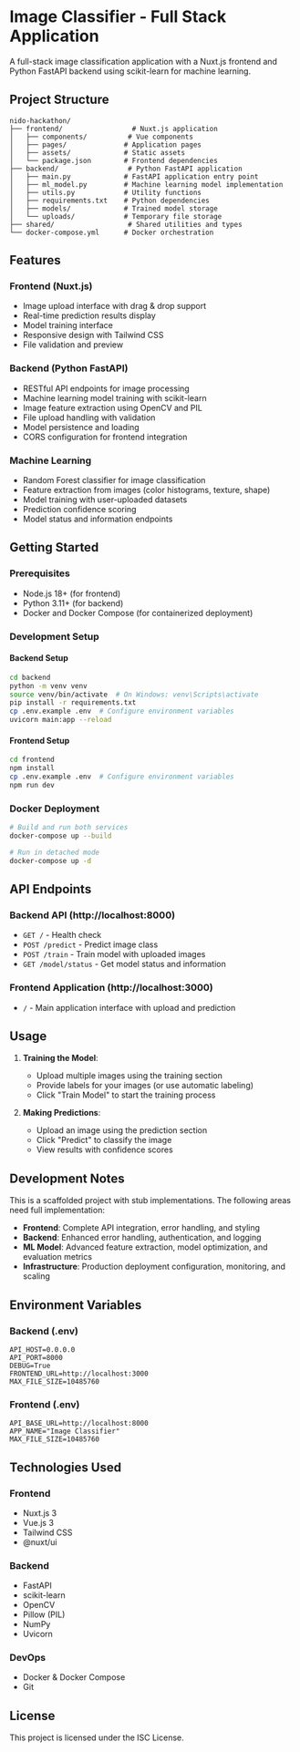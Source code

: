 # Image Classifier - Full Stack Application

A full-stack image classification application with a Nuxt.js frontend and Python FastAPI backend using scikit-learn for machine learning.

## Project Structure

```
nido-hackathon/
├── frontend/                 # Nuxt.js application
│   ├── components/          # Vue components
│   ├── pages/              # Application pages
│   ├── assets/             # Static assets
│   └── package.json        # Frontend dependencies
├── backend/                 # Python FastAPI application
│   ├── main.py             # FastAPI application entry point
│   ├── ml_model.py         # Machine learning model implementation
│   ├── utils.py            # Utility functions
│   ├── requirements.txt    # Python dependencies
│   ├── models/             # Trained model storage
│   └── uploads/            # Temporary file storage
├── shared/                  # Shared utilities and types
└── docker-compose.yml      # Docker orchestration
```

## Features

### Frontend (Nuxt.js)

- Image upload interface with drag & drop support
- Real-time prediction results display
- Model training interface
- Responsive design with Tailwind CSS
- File validation and preview

### Backend (Python FastAPI)

- RESTful API endpoints for image processing
- Machine learning model training with scikit-learn
- Image feature extraction using OpenCV and PIL
- File upload handling with validation
- Model persistence and loading
- CORS configuration for frontend integration

### Machine Learning

- Random Forest classifier for image classification
- Feature extraction from images (color histograms, texture, shape)
- Model training with user-uploaded datasets
- Prediction confidence scoring
- Model status and information endpoints

## Getting Started

### Prerequisites

- Node.js 18+ (for frontend)
- Python 3.11+ (for backend)
- Docker and Docker Compose (for containerized deployment)

### Development Setup

#### Backend Setup

```bash
cd backend
python -m venv venv
source venv/bin/activate  # On Windows: venv\Scripts\activate
pip install -r requirements.txt
cp .env.example .env  # Configure environment variables
uvicorn main:app --reload
```

#### Frontend Setup

```bash
cd frontend
npm install
cp .env.example .env  # Configure environment variables
npm run dev
```

### Docker Deployment

```bash
# Build and run both services
docker-compose up --build

# Run in detached mode
docker-compose up -d
```

## API Endpoints

### Backend API (http://localhost:8000)

- `GET /` - Health check
- `POST /predict` - Predict image class
- `POST /train` - Train model with uploaded images
- `GET /model/status` - Get model status and information

### Frontend Application (http://localhost:3000)

- `/` - Main application interface with upload and prediction

## Usage

1. **Training the Model**:

   - Upload multiple images using the training section
   - Provide labels for your images (or use automatic labeling)
   - Click "Train Model" to start the training process

2. **Making Predictions**:
   - Upload an image using the prediction section
   - Click "Predict" to classify the image
   - View results with confidence scores

## Development Notes

This is a scaffolded project with stub implementations. The following areas need full implementation:

- **Frontend**: Complete API integration, error handling, and styling
- **Backend**: Enhanced error handling, authentication, and logging
- **ML Model**: Advanced feature extraction, model optimization, and evaluation metrics
- **Infrastructure**: Production deployment configuration, monitoring, and scaling

## Environment Variables

### Backend (.env)

```
API_HOST=0.0.0.0
API_PORT=8000
DEBUG=True
FRONTEND_URL=http://localhost:3000
MAX_FILE_SIZE=10485760
```

### Frontend (.env)

```
API_BASE_URL=http://localhost:8000
APP_NAME="Image Classifier"
MAX_FILE_SIZE=10485760
```

## Technologies Used

### Frontend

- Nuxt.js 3
- Vue.js 3
- Tailwind CSS
- @nuxt/ui

### Backend

- FastAPI
- scikit-learn
- OpenCV
- Pillow (PIL)
- NumPy
- Uvicorn

### DevOps

- Docker & Docker Compose
- Git

## License

This project is licensed under the ISC License.
